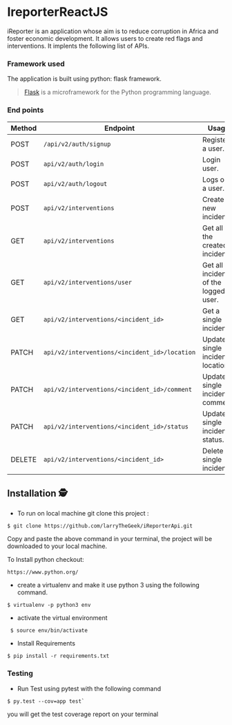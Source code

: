# IreporterReactJS
iReporter is an application whose aim is to reduce corruption in Africa and foster economic development. It allows users to create red flags and interventions. It implents the following list of APIs.

### Framework used
The application is built using python: flask framework.
>[Flask](http://flask.pocoo.org/) is a microframework for the Python programming language.


### End points
Method | Endpoint | Usage |
| ---- | ---- | --------------- |
|POST| `/api/v2/auth/signup` |  Register a user. |
|POST| `api/v2/auth/login` | Login user.|
|POST| `api/v2/auth/logout` | Logs out a user.|
|POST| `api/v2/interventions` | Create a new incident. |
|GET| `api/v2/interventions` | Get all the created incidents. |
|GET| `api/v2/interventions/user` | Get all incident of the logged in user. |
|GET| `api/v2/interventions/<incident_id>` | Get a single incident. |
|PATCH| `api/v2/interventions/<incident_id>/location` | Update a single incident location. |
|PATCH| `api/v2/interventions/<incident_id>/comment` | Update a single incident comment. |
|PATCH| `api/v2/interventions/<incident_id>/status` | Update a single incident status. |
|DELETE| `api/v2/interventions/<incident_id>` | Delete a single incident. |

## Installation 🕵
- To run on local machine git clone this project :
```
$ git clone https://github.com/larryTheGeek/iReporterApi.git
```
Copy and paste the above command in your terminal, the project will be downloaded to your local machine.

To Install python checkout:
```
https://www.python.org/
```

- create a virtualenv and make it use python 3 using the following command.
```
$ virtualenv -p python3 env
```
- activate the virtual environment
```
 $ source env/bin/activate
```
- Install Requirements
```
$ pip install -r requirements.txt
```
### Testing
- Run Test using pytest with the following command
```
$ py.test --cov=app test` 
```
you will get the test coverage report on your terminal

